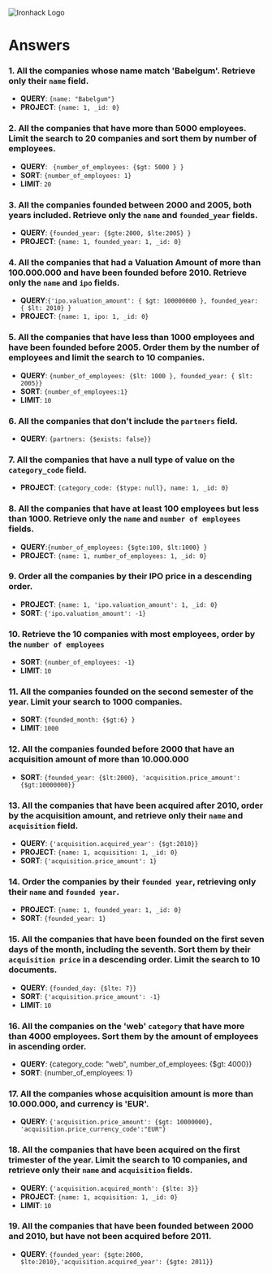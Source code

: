 ![Ironhack Logo](https://i.imgur.com/1QgrNNw.png)

# Answers

### 1. All the companies whose name match 'Babelgum'. Retrieve only their `name` field.

- **QUERY**: `{name: "Babelgum"}`
- **PROJECT**: `{name: 1, _id: 0}`

### 2. All the companies that have more than 5000 employees. Limit the search to 20 companies and sort them by **number of employees**.

- **QUERY**: ` {number_of_employees: {$gt: 5000 } }`
- **SORT**: `{number_of_employees: 1}`
- **LIMIT**: `20`

### 3. All the companies founded between 2000 and 2005, both years included. Retrieve only the `name` and `founded_year` fields.

- **QUERY**: `{founded_year: {$gte:2000, $lte:2005} }`
- **PROJECT**: `{name: 1, founded_year: 1, _id: 0}` 

### 4. All the companies that had a Valuation Amount of more than 100.000.000 and have been founded before 2010. Retrieve only the `name` and `ipo` fields.

- **QUERY**:`{'ipo.valuation_amount': { $gt: 100000000 }, founded_year: { $lt: 2010} }`
- **PROJECT**: `{name: 1, ipo: 1, _id: 0}`

### 5. All the companies that have less than 1000 employees and have been founded before 2005. Order them by the number of employees and limit the search to 10 companies.

- **QUERY**: `{number_of_employees: {$lt: 1000 }, founded_year: { $lt: 2005}}`
- **SORT**: `{number_of_employees:1}`
- **LIMIT**: `10`

### 6. All the companies that don't include the `partners` field.

- **QUERY**: `{partners: {$exists: false}}`

### 7. All the companies that have a null type of value on the `category_code` field.
- **PROJECT**: `{category_code: {$type: null}, name: 1, _id: 0}`

### 8. All the companies that have at least 100 employees but less than 1000. Retrieve only the `name` and `number of employees` fields.

- **QUERY**:`{number_of_employees: {$gte:100, $lt:1000} }`
- **PROJECT**: `{name: 1, number_of_employees: 1, _id: 0}`

### 9. Order all the companies by their IPO price in a descending order.

- **PROJECT**: `{name: 1, 'ipo.valuation_amount': 1, _id: 0}`
- **SORT**: `{'ipo.valuation_amount': -1}`

### 10. Retrieve the 10 companies with most employees, order by the `number of employees`

- **SORT**: `{number_of_employees: -1}`
- **LIMIT**: `10`

### 11. All the companies founded on the second semester of the year. Limit your search to 1000 companies.
- **SORT**: `{founded_month: {$gt:6} }`
- **LIMIT**: `1000`

### 12. All the companies founded before 2000 that have an acquisition amount of more than 10.000.000

- **SORT**: `{founded_year: {$lt:2000}, 'acquisition.price_amount': {$gt:10000000}}`

### 13. All the companies that have been acquired after 2010, order by the acquisition amount, and retrieve only their `name` and `acquisition` field.

- **QUERY**: `{'acquisition.acquired_year': {$gt:2010}}`
- **PROJECT**: `{name: 1, acquisition: 1, _id: 0}` 
- **SORT**: `{'acquisition.price_amount': 1}`

### 14. Order the companies by their `founded year`, retrieving only their `name` and `founded year`.
- **PROJECT**: `{name: 1, founded_year: 1, _id: 0}` 
- **SORT**: `{founded_year: 1}`

### 15. All the companies that have been founded on the first seven days of the month, including the seventh. Sort them by their `acquisition price` in a descending order. Limit the search to 10 documents.

- **QUERY**: `{founded_day: {$lte: 7}}`
- **SORT**: `{'acquisition.price_amount': -1}`
- **LIMIT**: `10`

### 16. All the companies on the 'web' `category` that have more than 4000 employees. Sort them by the amount of employees in ascending order.

- **QUERY**: {category_code: "web", number_of_employees: {$gt: 4000}}
- **SORT**: {number_of_employees: 1}

### 17. All the companies whose acquisition amount is more than 10.000.000, and currency is 'EUR'.

- **QUERY**: `{'acquisition.price_amount': {$gt: 10000000}, 'acquisition.price_currency_code':"EUR"}`

### 18. All the companies that have been acquired on the first trimester of the year. Limit the search to 10 companies, and retrieve only their `name` and `acquisition` fields.
- **QUERY**: `{'acquisition.acquired_month': {$lte: 3}}`
- **PROJECT**: `{name: 1, acquisition: 1, _id: 0}`
- **LIMIT**: `10`

### 19. All the companies that have been founded between 2000 and 2010, but have not been acquired before 2011.
- **QUERY**: `{founded_year: {$gte:2000, $lte:2010},'acquisition.acquired_year': {$gte: 2011}}`



